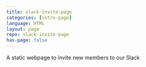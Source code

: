```yaml
---
title: slack-invite-page
categories: [intro-page]
language: HTML
layout: page
repo: slack-invite-page
has-page: false
---
```


A static webpage to invite new members to our Slack
